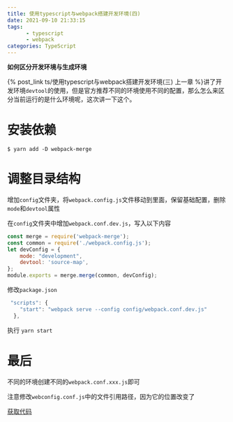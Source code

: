 ```yaml
---
title: 使用typescript与webpack搭建开发环境(四)
date: 2021-09-10 21:33:15
tags:
      - typescript
      - webpack
categories: TypeScript
---
```



**如何区分开发环境与生成环境**

 {% post_link ts/使用typescript与webpack搭建开发环境(三) 上一章 %}讲了开发环境`devtool`的使用，但是官方推荐不同的环境使用不同的配置，那么怎么来区分当前运行的是什么环境呢，这次讲一下这个。

# 安装依赖

```shell
$ yarn add -D webpack-merge
```
# 调整目录结构

增加`config`文件夹，将`webpack.config.js`文件移动到里面，保留基础配置，删除`mode`和`devtool`属性

在`config`文件夹中增加`webpack.conf.dev.js`，写入以下内容

```javascript
const merge = require('webpack-merge');
const common = require('./webpack.config.js');
let devConfig = {
    mode: "development",
    devtool: 'source-map',
};
module.exports = merge.merge(common, devConfig);
```

修改`package.json`

```javascript
 "scripts": {
    "start": "webpack serve --config config/webpack.conf.dev.js"
  },
```

执行 `yarn start`

# 最后
不同的环境创建不同的`webpack.conf.xxx.js`即可

注意修改`webconfig.conf.js`中的文件引用路径，因为它的位置改变了

[获取代码](https://github.com/lizeze/webpack-ts-demo/commit/feec9a282047efee507212df04c1a7706ecddcbf)
